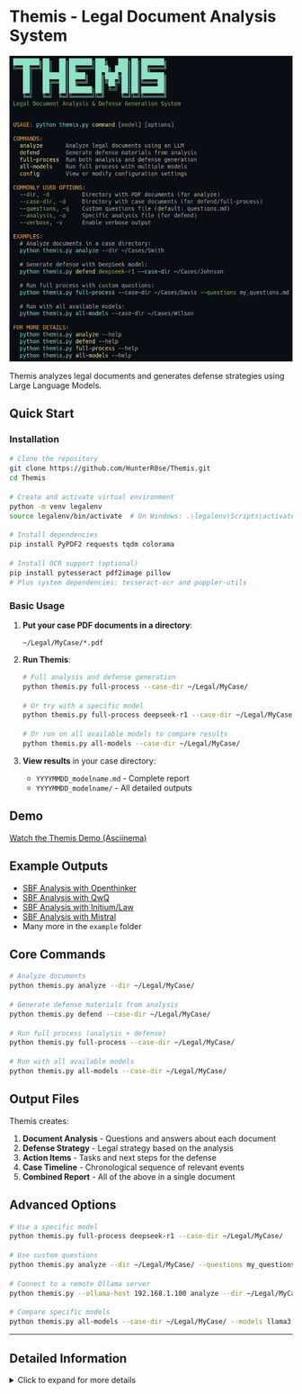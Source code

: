 # Themis - Legal Document Analysis System

![Themis](images/themis_help.png)

Themis analyzes legal documents and generates defense strategies using Large Language Models.

## Quick Start

### Installation

```bash
# Clone the repository
git clone https://github.com/HunterR0se/Themis.git
cd Themis

# Create and activate virtual environment
python -m venv legalenv
source legalenv/bin/activate  # On Windows: .\legalenv\Scripts\activate

# Install dependencies
pip install PyPDF2 requests tqdm colorama

# Install OCR support (optional)
pip install pytesseract pdf2image pillow
# Plus system dependencies: tesseract-ocr and poppler-utils
```

### Basic Usage

1. **Put your case PDF documents in a directory**:

    ```
    ~/Legal/MyCase/*.pdf
    ```

2. **Run Themis**:

    ```bash
    # Full analysis and defense generation
    python themis.py full-process --case-dir ~/Legal/MyCase/

    # Or try with a specific model
    python themis.py full-process deepseek-r1 --case-dir ~/Legal/MyCase/

    # Or run on all available models to compare results
    python themis.py all-models --case-dir ~/Legal/MyCase/
    ```

3. **View results** in your case directory:
    - `YYYYMMDD_modelname.md` - Complete report
    - `YYYYMMDD_modelname/` - All detailed outputs

## Demo

[Watch the Themis Demo (Asciinema)](https://asciinema.org/a/MMJqpIhKKYTtEWw9OxRdZViAm)

## Example Outputs

- [SBF Analysis with Openthinker](example/sbf_full.md)
- [SBF Analysis with QwQ](example/sbf_qwq.md)
- [SBF Analysis with Initium/Law](example/sbf_initium_law.md)
- [SBF Analysis with Mistral](example/sbf_mistral.md)
- Many more in the `example` folder

## Core Commands

```bash
# Analyze documents
python themis.py analyze --dir ~/Legal/MyCase/

# Generate defense materials from analysis
python themis.py defend --case-dir ~/Legal/MyCase/

# Run full process (analysis + defense)
python themis.py full-process --case-dir ~/Legal/MyCase/

# Run with all available models
python themis.py all-models --case-dir ~/Legal/MyCase/
```

## Output Files

Themis creates:

1. **Document Analysis** - Questions and answers about each document
2. **Defense Strategy** - Legal strategy based on the analysis
3. **Action Items** - Tasks and next steps for the defense
4. **Case Timeline** - Chronological sequence of relevant events
5. **Combined Report** - All of the above in a single document

## Advanced Options

```bash
# Use a specific model
python themis.py full-process deepseek-r1 --case-dir ~/Legal/MyCase/

# Use custom questions
python themis.py analyze --dir ~/Legal/MyCase/ --questions my_questions.md

# Connect to a remote Ollama server
python themis.py --ollama-host 192.168.1.100 analyze --dir ~/Legal/MyCase/

# Compare specific models
python themis.py all-models --case-dir ~/Legal/MyCase/ --models llama3 mistral gpt-4o
```

---

## Detailed Information

<details>
<summary>Click to expand for more details</summary>

### Directory Structure

Themis organizes case files according to the following structure:

```
YOUR_CASE_DIR/                           # Your specified case directory
  ├── *.pdf                              # Source PDF documents
  ├── YYYYMMDD_modelname.md              # Combined report (when using full-process)
  ├── YYYYMMDD_modelname/                # Date and model-specific directory
  │   ├── case_analysis.log              # Analysis log file
  │   ├── analysis_cache.json            # Cache to speed up repeat runs
  │   ├── document_analysis_modelname.json   # Analysis results (JSON)
  │   ├── document_analysis_modelname.md     # Analysis results (readable)
  │   └── defense_materials/             # Generated defense materials
  │       ├── defense_strategy.md        # Defense strategy document
  │       ├── action_items.md            # Action items list
  │       └── case_timeline.md           # Case timeline
```

### Model Name Handling

When working with model names that contain slashes or other special characters (like "initium/law_model:latest"), Themis automatically sanitizes these names for use in filenames.

### OCR Support

Themis includes automatic OCR (Optical Character Recognition) for scanned PDFs when needed:

- Requires additional dependencies: `pytesseract`, `pdf2image`, and `poppler-utils`
- Automatically used when minimal text is detected in a PDF

### Caching System

Analysis results are cached to avoid re-analyzing documents unnecessarily. Each model has its own cache file.

### Batch Processing with Multiple Models

The `all-models` command runs Themis with multiple models sequentially:

```bash
python themis.py all-models --case-dir ~/Legal/MyCase/
```

This generates a comparison summary (`model_comparison_YYYYMMDD.md`) that links to all the outputs.

### Customizing Questions

You can create a custom questions file (markdown format) to guide the analysis:

```markdown
1. What are the central claims or charges against the defendant?
2. What key evidence is presented to support these allegations?
3. What are the legal issues identified in this document?
```

### Configuration

Themis maintains a configuration file at `~/.themis/themis.cfg` but you can override settings:

```bash
# Show current configuration
python themis.py config --show

# Reset to default configuration
python themis.py config --reset
```

</details>
